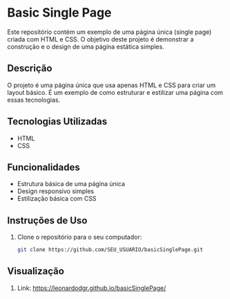 # Basic Single Page

Este repositório contém um exemplo de uma página única (single page) criada com HTML e CSS. O objetivo deste projeto é demonstrar a construção e o design de uma página estática simples.

## Descrição

O projeto é uma página única que usa apenas HTML e CSS para criar um layout básico. É um exemplo de como estruturar e estilizar uma página com essas tecnologias.

## Tecnologias Utilizadas

- HTML
- CSS

## Funcionalidades

- Estrutura básica de uma página única
- Design responsivo simples
- Estilização básica com CSS

## Instruções de Uso

1. Clone o repositório para o seu computador:

   ```bash
   git clone https://github.com/SEU_USUARIO/basicSinglePage.git

## Visualização

1. Link: https://leonardodgr.github.io/basicSinglePage/
